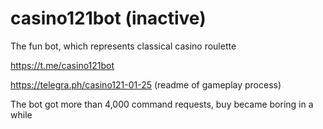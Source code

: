 # casino121bot (inactive)
The fun bot, which represents classical casino roulette 

https://t.me/casino121bot

https://telegra.ph/casino121-01-25 (readme of gameplay process)

The bot got more than 4,000 command requests, buy became boring in a while
